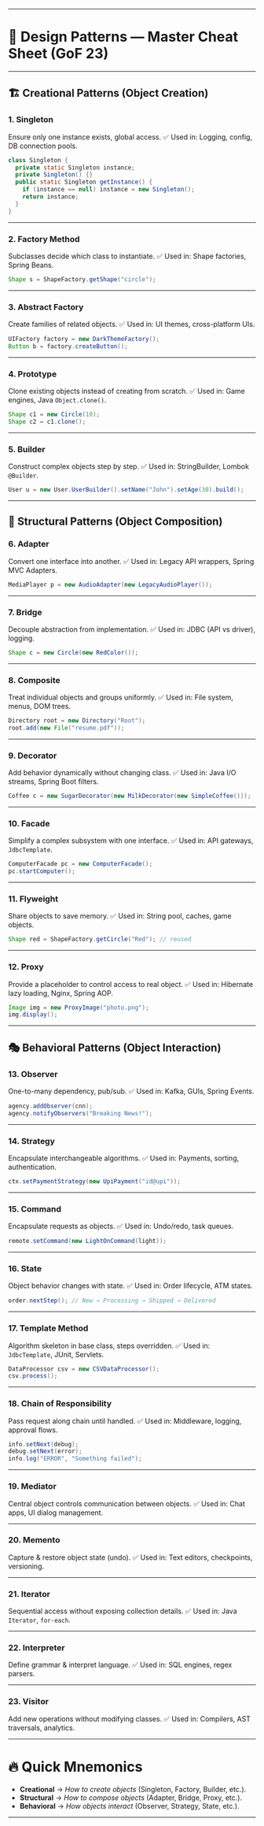 
---

# 🎯 Design Patterns — Master Cheat Sheet (GoF 23)

---

## 🏗️ Creational Patterns (Object Creation)

### 1. **Singleton**

Ensure only one instance exists, global access.
✅ Used in: Logging, config, DB connection pools.

```java
class Singleton {
  private static Singleton instance;
  private Singleton() {}
  public static Singleton getInstance() {
    if (instance == null) instance = new Singleton();
    return instance;
  }
}
```

---

### 2. **Factory Method**

Subclasses decide which class to instantiate.
✅ Used in: Shape factories, Spring Beans.

```java
Shape s = ShapeFactory.getShape("circle");
```

---

### 3. **Abstract Factory**

Create families of related objects.
✅ Used in: UI themes, cross-platform UIs.

```java
UIFactory factory = new DarkThemeFactory();
Button b = factory.createButton();
```

---

### 4. **Prototype**

Clone existing objects instead of creating from scratch.
✅ Used in: Game engines, Java `Object.clone()`.

```java
Shape c1 = new Circle(10);
Shape c2 = c1.clone();
```

---

### 5. **Builder**

Construct complex objects step by step.
✅ Used in: StringBuilder, Lombok `@Builder`.

```java
User u = new User.UserBuilder().setName("John").setAge(30).build();
```

---

## 🧱 Structural Patterns (Object Composition)

### 6. **Adapter**

Convert one interface into another.
✅ Used in: Legacy API wrappers, Spring MVC Adapters.

```java
MediaPlayer p = new AudioAdapter(new LegacyAudioPlayer());
```

---

### 7. **Bridge**

Decouple abstraction from implementation.
✅ Used in: JDBC (API vs driver), logging.

```java
Shape c = new Circle(new RedColor());
```

---

### 8. **Composite**

Treat individual objects and groups uniformly.
✅ Used in: File system, menus, DOM trees.

```java
Directory root = new Directory("Root");
root.add(new File("resume.pdf"));
```

---

### 9. **Decorator**

Add behavior dynamically without changing class.
✅ Used in: Java I/O streams, Spring Boot filters.

```java
Coffee c = new SugarDecorator(new MilkDecorator(new SimpleCoffee()));
```

---

### 10. **Facade**

Simplify a complex subsystem with one interface.
✅ Used in: API gateways, `JdbcTemplate`.

```java
ComputerFacade pc = new ComputerFacade();
pc.startComputer();
```

---

### 11. **Flyweight**

Share objects to save memory.
✅ Used in: String pool, caches, game objects.

```java
Shape red = ShapeFactory.getCircle("Red"); // reused
```

---

### 12. **Proxy**

Provide a placeholder to control access to real object.
✅ Used in: Hibernate lazy loading, Nginx, Spring AOP.

```java
Image img = new ProxyImage("photo.png");
img.display();
```

---

## 🎭 Behavioral Patterns (Object Interaction)

### 13. **Observer**

One-to-many dependency, pub/sub.
✅ Used in: Kafka, GUIs, Spring Events.

```java
agency.addObserver(cnn);
agency.notifyObservers("Breaking News!");
```

---

### 14. **Strategy**

Encapsulate interchangeable algorithms.
✅ Used in: Payments, sorting, authentication.

```java
ctx.setPaymentStrategy(new UpiPayment("id@upi"));
```

---

### 15. **Command**

Encapsulate requests as objects.
✅ Used in: Undo/redo, task queues.

```java
remote.setCommand(new LightOnCommand(light));
```

---

### 16. **State**

Object behavior changes with state.
✅ Used in: Order lifecycle, ATM states.

```java
order.nextStep(); // New → Processing → Shipped → Delivered
```

---

### 17. **Template Method**

Algorithm skeleton in base class, steps overridden.
✅ Used in: `JdbcTemplate`, JUnit, Servlets.

```java
DataProcessor csv = new CSVDataProcessor();
csv.process();
```

---

### 18. **Chain of Responsibility**

Pass request along chain until handled.
✅ Used in: Middleware, logging, approval flows.

```java
info.setNext(debug);
debug.setNext(error);
info.log("ERROR", "Something failed");
```

---

### 19. **Mediator**

Central object controls communication between objects.
✅ Used in: Chat apps, UI dialog management.

---

### 20. **Memento**

Capture & restore object state (undo).
✅ Used in: Text editors, checkpoints, versioning.

---

### 21. **Iterator**

Sequential access without exposing collection details.
✅ Used in: Java `Iterator`, `for-each`.

---

### 22. **Interpreter**

Define grammar & interpret language.
✅ Used in: SQL engines, regex parsers.

---

### 23. **Visitor**

Add new operations without modifying classes.
✅ Used in: Compilers, AST traversals, analytics.

---

# 🔥 Quick Mnemonics

* **Creational** → *How to create objects* (Singleton, Factory, Builder, etc.).
* **Structural** → *How to compose objects* (Adapter, Bridge, Proxy, etc.).
* **Behavioral** → *How objects interact* (Observer, Strategy, State, etc.).

---